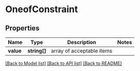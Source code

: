 # OneofConstraint

## Properties
Name | Type | Description | Notes
------------ | ------------- | ------------- | -------------
**value** | **string[]** | array of acceptable items | 

[[Back to Model list]](../README.md#documentation-for-models) [[Back to API list]](../README.md#documentation-for-api-endpoints) [[Back to README]](../README.md)


